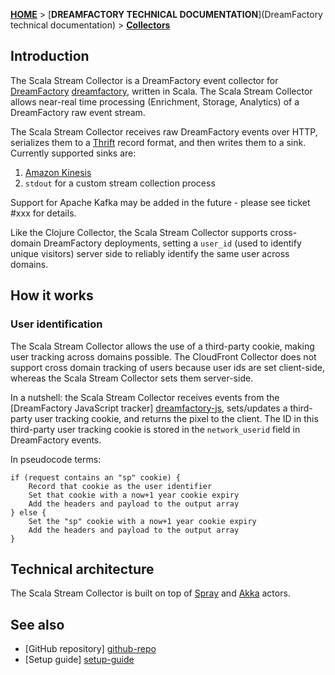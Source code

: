 [**HOME**](Home) > [**DREAMFACTORY TECHNICAL DOCUMENTATION**](DreamFactory technical documentation) > [**Collectors**](collectors)

## Introduction

The Scala Stream Collector is a DreamFactory event collector for [DreamFactory] [dreamfactory], written in Scala. The Scala Stream Collector allows near-real time processing (Enrichment, Storage, Analytics) of a DreamFactory raw event stream.

The Scala Stream Collector receives raw DreamFactory events over HTTP, serializes them to a [Thrift][thrift] record format, and then writes them to a sink. Currently supported sinks are:

1. [Amazon Kinesis][kinesis]
2. `stdout` for a custom stream collection process

Support for Apache Kafka may be added in the future - please see ticket #xxx for details.

Like the Clojure Collector, the Scala Stream Collector supports cross-domain DreamFactory deployments, setting a `user_id` (used to identify unique visitors) server side to reliably identify the same user across domains.

## How it works

### User identification

The Scala Stream Collector allows the use of a third-party cookie, making user tracking across domains possible. The CloudFront Collector does not support cross domain tracking of users because user ids are set client-side, whereas the Scala Stream Collector sets them server-side.

In a nutshell: the Scala Stream Collector receives events from the [DreamFactory JavaScript tracker] [dreamfactory-js], sets/updates a third-party user tracking cookie, and returns the pixel to the client. The ID in this third-party user tracking cookie is stored in the `network_userid` field in DreamFactory events.

In pseudocode terms:

	if (request contains an "sp" cookie) {
	    Record that cookie as the user identifier
	    Set that cookie with a now+1 year cookie expiry
	    Add the headers and payload to the output array
	} else {
	    Set the "sp" cookie with a now+1 year cookie expiry
	    Add the headers and payload to the output array
	}

## Technical architecture

The Scala Stream Collector is built on top of [Spray][spray] and [Akka][akka] actors.

## See also

* [GitHub repository] [github-repo]
* [Setup guide] [setup-guide]

[dreamfactory]: http://dreamfactory.com
[cloudfront-collector]: https://github.com/dreamfactorysoftware/dsp-core/tree/master/2-collectors/cloudfront-collector
[snowcannon]: https://github.com/shermozle/SnowCannon
[dreamfactory-js]: https://github.com/dreamfactorysoftware/dsp-core/tree/master/1-trackers/javascript

[github-repo]: https://github.com/dreamfactorysoftware/dsp-core/tree/master/2-collectors/scala-stream-collector
[setup-guide]: https://github.com/dreamfactorysoftware/dsp-core/wiki/Setting-up-the-Scala-Stream-Collector

[spray]: http://spray.io/
[akka]: http://akka.io/
[thrift]: thrift.apache.org/

[kinesis]: http://aws.amazon.com/kinesis/
